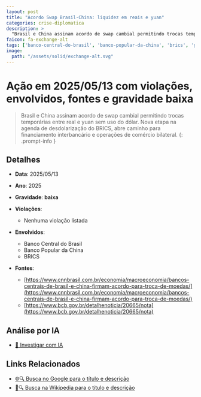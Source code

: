 ```yaml
---
layout: post
title: "Acordo Swap Brasil-China: liquidez em reais e yuan"
categories: crise-diplomatica
description: > 
  "Brasil e China assinam acordo de swap cambial permitindo trocas temporárias entre real e yuan sem uso do dólar. Nova etapa na agenda de desdolarização do BRICS, abre caminho para financiamento interbancário e operações de comércio bilateral."
faicon: fa-exchange-alt
tags: ['banco-central-do-brasil', 'banco-popular-da-china', 'brics', 'gravidade-baixa']
image:
  path: "/assets/solid/exchange-alt.svg"
---
```


# Ação em 2025/05/13 com violações, envolvidos, fontes e gravidade baixa

> Brasil e China assinam acordo de swap cambial permitindo trocas temporárias entre real e yuan sem uso do dólar. Nova etapa na agenda de desdolarização do BRICS, abre caminho para financiamento interbancário e operações de comércio bilateral.
{: .prompt-info }

## Detalhes
- **Data**: 2025/05/13
- **Ano**: 2025
- **Gravidade**: **baixa** <i class="fas fa-exchange-alt"></i>

- **Violações**:
  - Nenhuma violação listada
- **Envolvidos**:
  - Banco Central do Brasil
  - Banco Popular da China
  - BRICS
- **Fontes**:
  - [https://www.cnnbrasil.com.br/economia/macroeconomia/bancos-centrais-de-brasil-e-china-firmam-acordo-para-troca-de-moedas/](https://www.cnnbrasil.com.br/economia/macroeconomia/bancos-centrais-de-brasil-e-china-firmam-acordo-para-troca-de-moedas/)
  - [https://www.bcb.gov.br/detalhenoticia/20665/nota](https://www.bcb.gov.br/detalhenoticia/20665/nota)

## Análise por IA
- [🤖 Investigar com IA](https://www.perplexity.ai/search?q=%20Acordo%20Swap%20Brasil-China%3A%20liquidez%20em%20reais%20e%20yuan%20Brasil%20e%20China%20assinam%20acordo%20de%20swap%20cambial%20permitindo%20trocas%20tempor%C3%A1rias%20entre%20real%20e%20yuan%20sem%20uso%20do%20d%C3%B3lar.%20Nova%20etapa%20na%20agenda%20de%20desdolariza%C3%A7%C3%A3o%20do%20BRICS%2C%20abre%20caminho%20para%20financiamento%20interbanc%C3%A1rio%20e%20opera%C3%A7%C3%B5es%20de%20com%C3%A9rcio%20bilateral.%20%202025%20gravidade%20baixa)

## Links Relacionados
- [🌐🔍 Busca no Google para o título e descrição](https://www.google.com/search?q=%20Acordo%20Swap%20Brasil-China%3A%20liquidez%20em%20reais%20e%20yuan%20Brasil%20e%20China%20assinam%20acordo%20de%20swap%20cambial%20permitindo%20trocas%20tempor%C3%A1rias%20entre%20real%20e%20yuan%20sem%20uso%20do%20d%C3%B3lar.%20Nova%20etapa%20na%20agenda%20de%20desdolariza%C3%A7%C3%A3o%20do%20BRICS%2C%20abre%20caminho%20para%20financiamento%20interbanc%C3%A1rio%20e%20opera%C3%A7%C3%B5es%20de%20com%C3%A9rcio%20bilateral.%20%202025%20gravidade%20baixa)
- [📖🔍 Busca na Wikipedia para o título e descrição](https://pt.wikipedia.org/w/index.php?search=%20Acordo%20Swap%20Brasil-China%3A%20liquidez%20em%20reais%20e%20yuan%20Brasil%20e%20China%20assinam%20acordo%20de%20swap%20cambial%20permitindo%20trocas%20tempor%C3%A1rias%20entre%20real%20e%20yuan%20sem%20uso%20do%20d%C3%B3lar.%20Nova%20etapa%20na%20agenda%20de%20desdolariza%C3%A7%C3%A3o%20do%20BRICS%2C%20abre%20caminho%20para%20financiamento%20interbanc%C3%A1rio%20e%20opera%C3%A7%C3%B5es%20de%20com%C3%A9rcio%20bilateral.%20%202025%20gravidade%20baixa)

